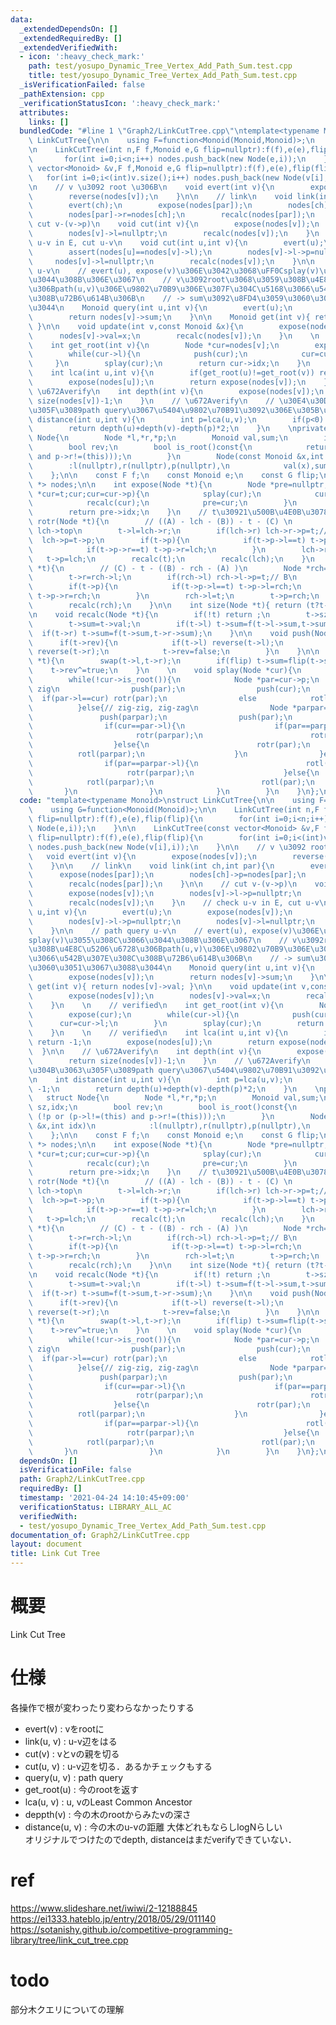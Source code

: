 ```yaml
---
data:
  _extendedDependsOn: []
  _extendedRequiredBy: []
  _extendedVerifiedWith:
  - icon: ':heavy_check_mark:'
    path: test/yosupo_Dynamic_Tree_Vertex_Add_Path_Sum.test.cpp
    title: test/yosupo_Dynamic_Tree_Vertex_Add_Path_Sum.test.cpp
  _isVerificationFailed: false
  _pathExtension: cpp
  _verificationStatusIcon: ':heavy_check_mark:'
  attributes:
    links: []
  bundledCode: "#line 1 \"Graph2/LinkCutTree.cpp\"\ntemplate<typename Monoid>\nstruct\
    \ LinkCutTree{\n\n    using F=function<Monoid(Monoid,Monoid)>;\n    using G=function<Monoid(Monoid)>;\n\
    \n    LinkCutTree(int n,F f,Monoid e,G flip=nullptr):f(f),e(e),flip(flip){\n \
    \       for(int i=0;i<n;i++) nodes.push_back(new Node(e,i));\n    }\n\n    LinkCutTree(const\
    \ vector<Monoid> &v,F f,Monoid e,G flip=nullptr):f(f),e(e),flip(flip){\n     \
    \   for(int i=0;i<(int)v.size();i++) nodes.push_back(new Node(v[i],i));\n    }\n\
    \n    // v \u3092 root \u306B\n    void evert(int v){\n        expose(nodes[v]);\n\
    \        reverse(nodes[v]);\n    }\n\n    // link\n    void link(int ch,int par){\n\
    \        evert(ch);\n        expose(nodes[par]);\n        nodes[ch]->p=nodes[par];\n\
    \        nodes[par]->r=nodes[ch];\n        recalc(nodes[par]);\n    }\n\n    //\
    \ cut v-(v->p)\n    void cut(int v){\n        expose(nodes[v]);\n        nodes[v]->l->p=nullptr;\n\
    \        nodes[v]->l=nullptr;\n        recalc(nodes[v]);\n    }\n    // check\
    \ u-v in E, cut u-v\n    void cut(int u,int v){\n        evert(u);\n        expose(nodes[v]);\n\
    \        assert(nodes[u]==nodes[v]->l);\n        nodes[v]->l->p=nullptr;\n   \
    \     nodes[v]->l=nullptr;\n        recalc(nodes[v]);\n    }\n\n    // path query\
    \ u-v\n    // evert(u), expose(v)\u306E\u3042\u3068\uFF0Csplay(v)\u3055\u308C\u3066\
    \u3044\u308B\u306E\u3067\n    // v\u3092root\u3068\u3059\u308B\u4E8C\u5206\u6728\
    \u306Bpath(u,v)\u306E\u9802\u70B9\u306E\u307F\u304C\u5168\u3066\u542B\u307E\u308C\
    \u308B\u72B6\u614B\u306B\n    // -> sum\u3092\u8FD4\u3059\u3060\u3051\u3067\u3088\
    \u3044\n    Monoid query(int u,int v){\n        evert(u);\n        expose(nodes[v]);\n\
    \        return nodes[v]->sum;\n    }\n\n    Monoid get(int v){ return nodes[v]->val;\
    \ }\n\n    void update(int v,const Monoid &x){\n        expose(nodes[v]);\n  \
    \      nodes[v]->val=x;\n        recalc(nodes[v]);\n    }\n    \n    // verified\n\
    \    int get_root(int v){\n        Node *cur=nodes[v];\n        expose(cur);\n\
    \        while(cur->l){\n            push(cur);\n            cur=cur->l;\n   \
    \     }\n        splay(cur);\n        return cur->idx;\n    }\n    \n    // verified\n\
    \    int lca(int u,int v){\n        if(get_root(u)!=get_root(v)) return -1;\n\
    \        expose(nodes[u]);\n        return expose(nodes[v]);\n    }\n\n    //\
    \ \u672Averify\n    int depth(int v){\n        expose(nodes[v]);\n        return\
    \ size(nodes[v])-1;\n    }\n    // \u672Averify\n    // \u30E4\u30D0\u304B\u3063\
    \u305F\u3089path query\u3067\u5404\u9802\u70B91\u3092\u306E\u305B\u308D\n    int\
    \ distance(int u,int v){\n        int p=lca(u,v);\n        if(p<0) return -1;\n\
    \        return depth(u)+depth(v)-depth(p)*2;\n    }\n    \nprivate:\n    struct\
    \ Node{\n        Node *l,*r,*p;\n        Monoid val,sum;\n        int sz,idx;\n\
    \        bool rev;\n        bool is_root()const{\n            return (!p or (p->l!=(this)\
    \ and p->r!=(this)));\n        }\n        Node(const Monoid &x,int idx)\n    \
    \        :l(nullptr),r(nullptr),p(nullptr),\n            val(x),sum(x),sz(1),idx(idx),rev(false){}\n\
    \    };\n\n    const F f;\n    const Monoid e;\n    const G flip;\n    vector<Node\
    \ *> nodes;\n\n    int expose(Node *t){\n        Node *pre=nullptr;\n        for(Node\
    \ *cur=t;cur;cur=cur->p){\n            splay(cur);\n            cur->r=pre;\n\
    \            recalc(cur);\n            pre=cur;\n        }\n        splay(t);\n\
    \        return pre->idx;\n    }\n    // t\u30921\u500B\u4E0B\u3078\n    void\
    \ rotr(Node *t){\n        // ((A) - lch - (B)) - t - (C) \n        Node *lch=t->l;//\
    \ lch->top\n        t->l=lch->r;\n        if(lch->r) lch->r->p=t;// B\n      \
    \  lch->p=t->p;\n        if(t->p){\n            if(t->p->l==t) t->p->l=lch;\n\
    \            if(t->p->r==t) t->p->r=lch;\n        }\n        lch->r=t;\n     \
    \   t->p=lch;\n        recalc(t);\n        recalc(lch);\n    }\n    void rotl(Node\
    \ *t){\n        // (C) - t - ((B) - rch - (A) )\n        Node *rch=t->r;// lch->top\n\
    \        t->r=rch->l;\n        if(rch->l) rch->l->p=t;// B\n        rch->p=t->p;\n\
    \        if(t->p){\n            if(t->p->l==t) t->p->l=rch;\n            if(t->p->r==t)\
    \ t->p->r=rch;\n        }\n        rch->l=t;\n        t->p=rch;\n        recalc(t);\n\
    \        recalc(rch);\n    }\n\n    int size(Node *t){ return (t?t->sz:0); }\n\
    \n    void recalc(Node *t){\n        if(!t) return ;\n        t->sz=size(t->l)+1+size(t->r);\n\
    \        t->sum=t->val;\n        if(t->l) t->sum=f(t->l->sum,t->sum);\n      \
    \  if(t->r) t->sum=f(t->sum,t->r->sum);\n    }\n\n    void push(Node *t){\n  \
    \      if(t->rev){\n            if(t->l) reverse(t->l);\n            if(t->r)\
    \ reverse(t->r);\n            t->rev=false;\n        }\n    }\n\n    void reverse(Node\
    \ *t){\n        swap(t->l,t->r);\n        if(flip) t->sum=flip(t->sum);\n    \
    \    t->rev^=true;\n    }\n    \n    void splay(Node *cur){\n        push(cur);\n\
    \        while(!cur->is_root()){\n            Node *par=cur->p;\n            if(par->is_root()){//\
    \ zig\n                push(par);\n                push(cur);\n              \
    \  if(par->l==cur) rotr(par);\n                else            rotl(par);\n  \
    \          }else{// zig-zig, zig-zag\n                Node *parpar=par->p;\n \
    \               push(parpar);\n                push(par);\n                push(cur);\n\
    \                if(cur==par->l){\n                    if(par==parpar->l){\n \
    \                       rotr(parpar);\n                        rotr(par);\n  \
    \                  }else{\n                        rotr(par);\n              \
    \          rotl(parpar);\n                    }\n                }else{\n    \
    \                if(par==parpar->l){\n                        rotl(par);\n   \
    \                     rotr(parpar);\n                    }else{\n            \
    \            rotl(parpar);\n                        rotl(par);\n             \
    \       }\n                }\n            }\n        }\n    }\n};\n"
  code: "template<typename Monoid>\nstruct LinkCutTree{\n\n    using F=function<Monoid(Monoid,Monoid)>;\n\
    \    using G=function<Monoid(Monoid)>;\n\n    LinkCutTree(int n,F f,Monoid e,G\
    \ flip=nullptr):f(f),e(e),flip(flip){\n        for(int i=0;i<n;i++) nodes.push_back(new\
    \ Node(e,i));\n    }\n\n    LinkCutTree(const vector<Monoid> &v,F f,Monoid e,G\
    \ flip=nullptr):f(f),e(e),flip(flip){\n        for(int i=0;i<(int)v.size();i++)\
    \ nodes.push_back(new Node(v[i],i));\n    }\n\n    // v \u3092 root \u306B\n \
    \   void evert(int v){\n        expose(nodes[v]);\n        reverse(nodes[v]);\n\
    \    }\n\n    // link\n    void link(int ch,int par){\n        evert(ch);\n  \
    \      expose(nodes[par]);\n        nodes[ch]->p=nodes[par];\n        nodes[par]->r=nodes[ch];\n\
    \        recalc(nodes[par]);\n    }\n\n    // cut v-(v->p)\n    void cut(int v){\n\
    \        expose(nodes[v]);\n        nodes[v]->l->p=nullptr;\n        nodes[v]->l=nullptr;\n\
    \        recalc(nodes[v]);\n    }\n    // check u-v in E, cut u-v\n    void cut(int\
    \ u,int v){\n        evert(u);\n        expose(nodes[v]);\n        assert(nodes[u]==nodes[v]->l);\n\
    \        nodes[v]->l->p=nullptr;\n        nodes[v]->l=nullptr;\n        recalc(nodes[v]);\n\
    \    }\n\n    // path query u-v\n    // evert(u), expose(v)\u306E\u3042\u3068\uFF0C\
    splay(v)\u3055\u308C\u3066\u3044\u308B\u306E\u3067\n    // v\u3092root\u3068\u3059\
    \u308B\u4E8C\u5206\u6728\u306Bpath(u,v)\u306E\u9802\u70B9\u306E\u307F\u304C\u5168\
    \u3066\u542B\u307E\u308C\u308B\u72B6\u614B\u306B\n    // -> sum\u3092\u8FD4\u3059\
    \u3060\u3051\u3067\u3088\u3044\n    Monoid query(int u,int v){\n        evert(u);\n\
    \        expose(nodes[v]);\n        return nodes[v]->sum;\n    }\n\n    Monoid\
    \ get(int v){ return nodes[v]->val; }\n\n    void update(int v,const Monoid &x){\n\
    \        expose(nodes[v]);\n        nodes[v]->val=x;\n        recalc(nodes[v]);\n\
    \    }\n    \n    // verified\n    int get_root(int v){\n        Node *cur=nodes[v];\n\
    \        expose(cur);\n        while(cur->l){\n            push(cur);\n      \
    \      cur=cur->l;\n        }\n        splay(cur);\n        return cur->idx;\n\
    \    }\n    \n    // verified\n    int lca(int u,int v){\n        if(get_root(u)!=get_root(v))\
    \ return -1;\n        expose(nodes[u]);\n        return expose(nodes[v]);\n  \
    \  }\n\n    // \u672Averify\n    int depth(int v){\n        expose(nodes[v]);\n\
    \        return size(nodes[v])-1;\n    }\n    // \u672Averify\n    // \u30E4\u30D0\
    \u304B\u3063\u305F\u3089path query\u3067\u5404\u9802\u70B91\u3092\u306E\u305B\u308D\
    \n    int distance(int u,int v){\n        int p=lca(u,v);\n        if(p<0) return\
    \ -1;\n        return depth(u)+depth(v)-depth(p)*2;\n    }\n    \nprivate:\n \
    \   struct Node{\n        Node *l,*r,*p;\n        Monoid val,sum;\n        int\
    \ sz,idx;\n        bool rev;\n        bool is_root()const{\n            return\
    \ (!p or (p->l!=(this) and p->r!=(this)));\n        }\n        Node(const Monoid\
    \ &x,int idx)\n            :l(nullptr),r(nullptr),p(nullptr),\n            val(x),sum(x),sz(1),idx(idx),rev(false){}\n\
    \    };\n\n    const F f;\n    const Monoid e;\n    const G flip;\n    vector<Node\
    \ *> nodes;\n\n    int expose(Node *t){\n        Node *pre=nullptr;\n        for(Node\
    \ *cur=t;cur;cur=cur->p){\n            splay(cur);\n            cur->r=pre;\n\
    \            recalc(cur);\n            pre=cur;\n        }\n        splay(t);\n\
    \        return pre->idx;\n    }\n    // t\u30921\u500B\u4E0B\u3078\n    void\
    \ rotr(Node *t){\n        // ((A) - lch - (B)) - t - (C) \n        Node *lch=t->l;//\
    \ lch->top\n        t->l=lch->r;\n        if(lch->r) lch->r->p=t;// B\n      \
    \  lch->p=t->p;\n        if(t->p){\n            if(t->p->l==t) t->p->l=lch;\n\
    \            if(t->p->r==t) t->p->r=lch;\n        }\n        lch->r=t;\n     \
    \   t->p=lch;\n        recalc(t);\n        recalc(lch);\n    }\n    void rotl(Node\
    \ *t){\n        // (C) - t - ((B) - rch - (A) )\n        Node *rch=t->r;// lch->top\n\
    \        t->r=rch->l;\n        if(rch->l) rch->l->p=t;// B\n        rch->p=t->p;\n\
    \        if(t->p){\n            if(t->p->l==t) t->p->l=rch;\n            if(t->p->r==t)\
    \ t->p->r=rch;\n        }\n        rch->l=t;\n        t->p=rch;\n        recalc(t);\n\
    \        recalc(rch);\n    }\n\n    int size(Node *t){ return (t?t->sz:0); }\n\
    \n    void recalc(Node *t){\n        if(!t) return ;\n        t->sz=size(t->l)+1+size(t->r);\n\
    \        t->sum=t->val;\n        if(t->l) t->sum=f(t->l->sum,t->sum);\n      \
    \  if(t->r) t->sum=f(t->sum,t->r->sum);\n    }\n\n    void push(Node *t){\n  \
    \      if(t->rev){\n            if(t->l) reverse(t->l);\n            if(t->r)\
    \ reverse(t->r);\n            t->rev=false;\n        }\n    }\n\n    void reverse(Node\
    \ *t){\n        swap(t->l,t->r);\n        if(flip) t->sum=flip(t->sum);\n    \
    \    t->rev^=true;\n    }\n    \n    void splay(Node *cur){\n        push(cur);\n\
    \        while(!cur->is_root()){\n            Node *par=cur->p;\n            if(par->is_root()){//\
    \ zig\n                push(par);\n                push(cur);\n              \
    \  if(par->l==cur) rotr(par);\n                else            rotl(par);\n  \
    \          }else{// zig-zig, zig-zag\n                Node *parpar=par->p;\n \
    \               push(parpar);\n                push(par);\n                push(cur);\n\
    \                if(cur==par->l){\n                    if(par==parpar->l){\n \
    \                       rotr(parpar);\n                        rotr(par);\n  \
    \                  }else{\n                        rotr(par);\n              \
    \          rotl(parpar);\n                    }\n                }else{\n    \
    \                if(par==parpar->l){\n                        rotl(par);\n   \
    \                     rotr(parpar);\n                    }else{\n            \
    \            rotl(parpar);\n                        rotl(par);\n             \
    \       }\n                }\n            }\n        }\n    }\n};\n"
  dependsOn: []
  isVerificationFile: false
  path: Graph2/LinkCutTree.cpp
  requiredBy: []
  timestamp: '2021-04-24 14:10:45+09:00'
  verificationStatus: LIBRARY_ALL_AC
  verifiedWith:
  - test/yosupo_Dynamic_Tree_Vertex_Add_Path_Sum.test.cpp
documentation_of: Graph2/LinkCutTree.cpp
layout: document
title: Link Cut Tree
---
```


# 概要  
Link Cut Tree

# 仕様  
各操作で根が変わったり変わらなかったりする  
- evert(v) : vをrootに
- link(u, v) : u-v辺をはる
- cut(v) : vとvの親を切る
- cut(u, v) : u-v辺を切る．あるかチェックもする
- query(u, v) : path query
- get_root(u) : 今のrootを返す
- lca(u, v) : u, vのLeast Common Ancestor
- deppth(v) : 今の木のrootからみたvの深さ
- distance(u, v) : 今の木のu-vの距離
大体どれもならしlogNらしい  
オリジナルでつけたのでdepth, distanceはまだverifyできていない．

# ref
https://www.slideshare.net/iwiwi/2-12188845
https://ei1333.hateblo.jp/entry/2018/05/29/011140
https://sotanishy.github.io/competitive-programming-library/tree/link_cut_tree.cpp

# todo
部分木クエリについての理解
